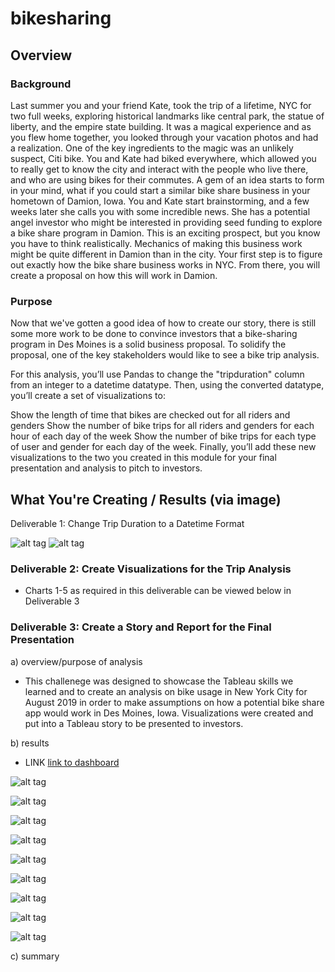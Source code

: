 # bikesharing

## Overview

### Background
Last summer you and your friend Kate, took the trip of a lifetime, NYC for two full weeks, exploring historical landmarks like central park, the statue of liberty, and the empire state building. It was a magical experience and as you flew home together, you looked through your vacation photos and had a realization. One of the key ingredients to the magic was an unlikely suspect, Citi bike. You and Kate had biked everywhere, which allowed you to really get to know the city and interact with the people who live there, and who are using bikes for their commutes. A gem of an idea starts to form in your mind, what if you could start a similar bike share business in your hometown of Damion, Iowa. You and Kate start brainstorming, and a few weeks later she calls you with some incredible news. She has a potential angel investor who might be interested in providing seed funding to explore a bike share program in Damion. This is an exciting prospect, but you know you have to think realistically. Mechanics of making this business work might be quite different in Damion than in the city. Your first step is to figure out exactly how the bike share business works in NYC. From there, you will create a proposal on how this will work in Damion.

### Purpose
Now that we've gotten a good idea of how to create our story, there is still some more work to be done to convince investors that a bike-sharing program in Des Moines is a solid business proposal. To solidify the proposal, one of the key stakeholders would like to see a bike trip analysis.

For this analysis, you’ll use Pandas to change the "tripduration" column from an integer to a datetime datatype. Then, using the converted datatype, you’ll create a set of visualizations to:

Show the length of time that bikes are checked out for all riders and genders
Show the number of bike trips for all riders and genders for each hour of each day of the week
Show the number of bike trips for each type of user and gender for each day of the week.
Finally, you’ll add these new visualizations to the two you created in this module for your final presentation and analysis to pitch to investors.

## What You're Creating / Results (via image)

Deliverable 1: Change Trip Duration to a Datetime Format

![alt tag](https://github.com/elrvra/bikesharing/blob/main/Resources/Deliverable1-pic1.png)
![alt tag](https://github.com/elrvra/bikesharing/blob/main/Resources/Deliverable1-pic2.png)

### Deliverable 2: Create Visualizations for the Trip Analysis

- Charts 1-5 as required in this deliverable can be viewed below in Deliverable 3

### Deliverable 3: Create a Story and Report for the Final Presentation

a) overview/purpose of analysis

- This challenege was designed to showcase the Tableau skills we learned and to create an analysis on bike usage in New York City for August 2019 in order to make assumptions on how a potential bike share app would work in Des Moines, Iowa. Visualizations were created and put into a Tableau story to be presented to investors.

b) results

- LINK [link to dashboard](https://public.tableau.com/app/profile/elena.rivera4127/viz/TableauBikesharingStory/FinalPresentationStory?publish=yes)

![alt tag](https://github.com/elrvra/bikesharing/blob/main/Resources/Deliverable3-pic1.png)

![alt tag](https://github.com/elrvra/bikesharing/blob/main/Resources/Deliverable3-pic2.png)

![alt tag](https://github.com/elrvra/bikesharing/blob/main/Resources/Deliverable3-pic3.png)

![alt tag](https://github.com/elrvra/bikesharing/blob/main/Resources/Deliverable3-pic4.png)

![alt tag](https://github.com/elrvra/bikesharing/blob/main/Resources/Deliverable3-pic5.png)

![alt tag](https://github.com/elrvra/bikesharing/blob/main/Resources/Deliverable3-pic6.png)

![alt tag](https://github.com/elrvra/bikesharing/blob/main/Resources/Deliverable3-pic7.png)

![alt tag](https://github.com/elrvra/bikesharing/blob/main/Resources/Deliverable3-pic8.png)

![alt tag](https://github.com/elrvra/bikesharing/blob/main/Resources/Deliverable3-pic9.png)

c) summary




